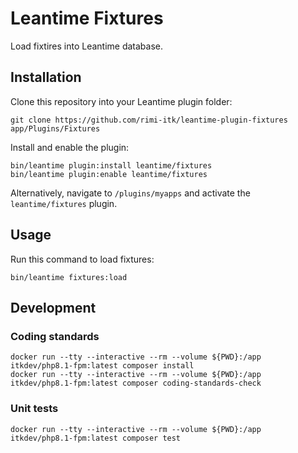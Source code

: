 # Leantime Fixtures

Load fixtires into Leantime database.

## Installation

Clone this repository into your Leantime plugin folder:

``` shell
git clone https://github.com/rimi-itk/leantime-plugin-fixtures app/Plugins/Fixtures
```

Install and enable the plugin:

``` shell
bin/leantime plugin:install leantime/fixtures
bin/leantime plugin:enable leantime/fixtures
```

Alternatively, navigate to `/plugins/myapps` and activate the
`leantime/fixtures` plugin.

## Usage

Run this command to load fixtures:

``` shell
bin/leantime fixtures:load
```

## Development

### Coding standards

``` shell
docker run --tty --interactive --rm --volume ${PWD}:/app itkdev/php8.1-fpm:latest composer install
docker run --tty --interactive --rm --volume ${PWD}:/app itkdev/php8.1-fpm:latest composer coding-standards-check
```

### Unit tests

``` shell
docker run --tty --interactive --rm --volume ${PWD}:/app itkdev/php8.1-fpm:latest composer test
```
